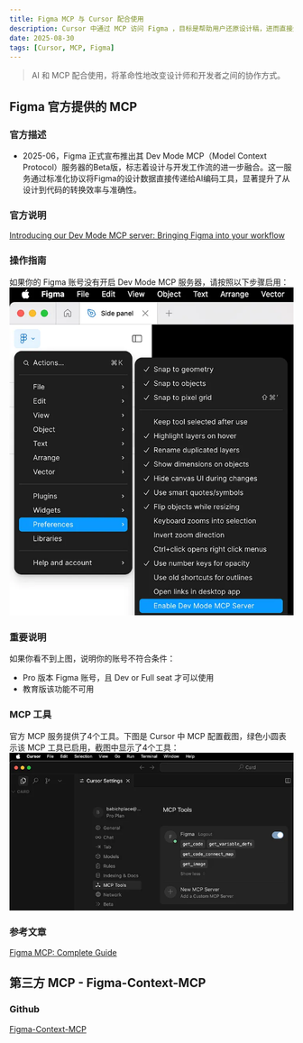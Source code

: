 ```yaml
---
title: Figma MCP 与 Cursor 配合使用
description: Cursor 中通过 MCP 访问 Figma ，目标是帮助用户还原设计稿，进而直接生成代码。
date: 2025-08-30
tags: [Cursor, MCP, Figma]
---
```


<BlogPost>

> AI 和 MCP 配合使用，将革命性地改变设计师和开发者之间的协作方式。

## Figma 官方提供的 MCP

### 官方描述

+ 2025-06，Figma 正式宣布推出其 Dev Mode MCP（Model Context Protocol）服务器的Beta版，标志着设计与开发工作流的进一步融合。这一服务通过标准化协议将Figma的设计数据直接传递给AI编码工具，显著提升了从设计到代码的转换效率与准确性。

### 官方说明

[Introducing our Dev Mode MCP server: Bringing Figma into your workflow](https://www.figma.com/blog/introducing-figmas-dev-mode-mcp-server/)

### 操作指南

如果你的 Figma 账号没有开启 Dev Mode MCP 服务器，请按照以下步骤启用：
<img src="../assets/web/figma-mcp/figma-enable-dev-mode-mcp-server.webp" alt="enable dev mode mcp server" class="content-image" />

### 重要说明

如果你看不到上图，说明你的账号不符合条件：

+ Pro 版本 Figma 账号，且 Dev or Full seat 才可以使用
+ 教育版该功能不可用

### MCP 工具

官方 MCP 服务提供了4个工具。下图是 Cursor 中 MCP 配置截图，绿色小圆表示该 MCP 工具已启用，截图中显示了4个工具：
<img src="../assets/web/figma-mcp/mcp-4-tools.webp" alt="4 tools" class="content-image" />

### 参考文章

[Figma MCP: Complete Guide](https://uxplanet.org/figma-mcp-complete-guide-c45af0975ab8)

## 第三方 MCP - Figma-Context-MCP

### Github

[Figma-Context-MCP](https://github.com/GLips/Figma-Context-MCP/)

</BlogPost>
